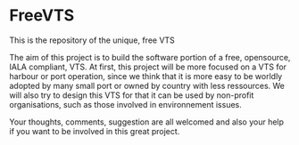 # FreeVTS
This is the repository of the unique, free VTS

The aim of this project is to build the software portion of a free, opensource, IALA compliant, VTS. At first, this project will be more focused on a VTS for harbour or port operation, since we think that it is more easy to be worldly adopted by many small port or owned by country with less ressources. We will also try to design this VTS for that it can be used by non-profit organisations, such as those involved in environnement issues.

Your thoughts, comments, suggestion are all welcomed and also your help if you want to be involved in this great project.
